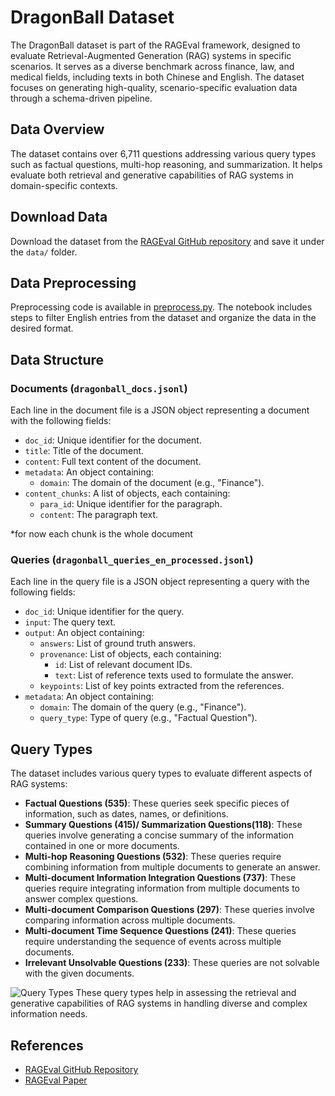 # DragonBall Dataset

The DragonBall dataset is part of the RAGEval framework, designed to evaluate Retrieval-Augmented Generation (RAG) systems in specific scenarios. It serves as a diverse benchmark across finance, law, and medical fields, including texts in both Chinese and English. The dataset focuses on generating high-quality, scenario-specific evaluation data through a schema-driven pipeline.

## Data Overview

The dataset contains over 6,711 questions addressing various query types such as factual questions, multi-hop reasoning, and summarization. It helps evaluate both retrieval and generative capabilities of RAG systems in domain-specific contexts.

## Download Data

Download the dataset from the [RAGEval GitHub repository](https://github.com/OpenBMB/RAGEval/tree/main) and save it under the `data/` folder.

## Data Preprocessing

Preprocessing code is available in [preprocess.py](preprocess.py). The notebook includes steps to filter English entries from the dataset and organize the data in the desired format. 

## Data Structure

### Documents (`dragonball_docs.jsonl`)

Each line in the document file is a JSON object representing a document with the following fields:

- `doc_id`: Unique identifier for the document.
- `title`: Title of the document.
- `content`: Full text content of the document.
- `metadata`: An object containing:
    - `domain`: The domain of the document (e.g., "Finance").
- `content_chunks`: A list of objects, each containing:
    - `para_id`: Unique identifier for the paragraph.
    - `content`: The paragraph text. 

*for now each chunk is the whole document

### Queries (`dragonball_queries_en_processed.jsonl`)

Each line in the query file is a JSON object representing a query with the following fields:

- `doc_id`: Unique identifier for the query.
- `input`: The query text.
- `output`: An object containing:
    - `answers`: List of ground truth answers.
    - `provenance`: List of objects, each containing:
        - `id`: List of relevant document IDs.
        - `text`: List of reference texts used to formulate the answer.
    - `keypoints`: List of key points extracted from the references.
- `metadata`: An object containing:
    - `domain`: The domain of the query (e.g., "Finance").
    - `query_type`: Type of query (e.g., "Factual Question").

## Query Types

The dataset includes various query types to evaluate different aspects of RAG systems:
- **Factual Questions (535)**: These queries seek specific pieces of information, such as dates, names, or definitions.
- **Summary Questions (415)/ Summarization Questions(118)**: These queries involve generating a concise summary of the information contained in one or more documents.
- **Multi-hop Reasoning Questions (532)**: These queries require combining information from multiple documents to generate an answer.
- **Multi-document Information Integration Questions (737)**: These queries require integrating information from multiple documents to answer complex questions.
- **Multi-document Comparison Questions (297)**: These queries involve comparing information across multiple documents.
- **Multi-document Time Sequence Questions (241)**: These queries require understanding the sequence of events across multiple documents.
- **Irrelevant Unsolvable Questions (233)**: These queries are not solvable with the given documents.

![Query Types](types.PNG)
These query types help in assessing the retrieval and generative capabilities of RAG systems in handling diverse and complex information needs.


## References

- [RAGEval GitHub Repository](https://github.com/OpenBMB/RAGEval/tree/main)
- [RAGEval Paper](https://arxiv.org/pdf/2408.01262)